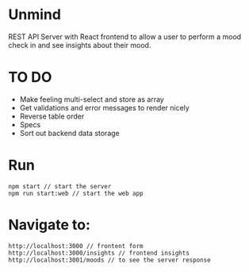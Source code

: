 # Unmind

REST API Server with React frontend to allow a user to perform a mood check in and see insights about their mood.

# TO DO

- Make feeling multi-select and store as array
- Get validations and error messages to render nicely
- Reverse table order
- Specs
- Sort out backend data storage

# Run

```
npm start // start the server
npm run start:web // start the web app
```

# Navigate to:

```
http://localhost:3000 // frontent form
http://localhost:3000/insights // frontend insights
http://localhost:3001/moods // to see the server response
```
